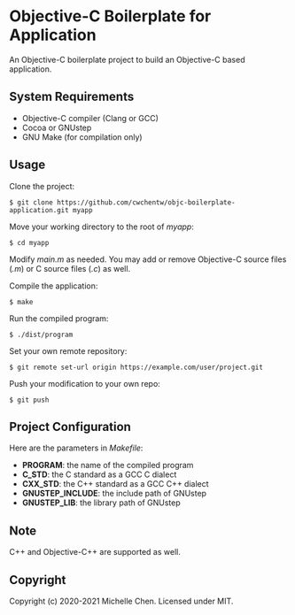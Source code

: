 # Objective-C Boilerplate for Application

An Objective-C boilerplate project to build an Objective-C based application.

## System Requirements

* Objective-C compiler (Clang or GCC)
* Cocoa or GNUstep
* GNU Make (for compilation only)

## Usage

Clone the project:

```
$ git clone https://github.com/cwchentw/objc-boilerplate-application.git myapp
```

Move your working directory to the root of *myapp*:

```
$ cd myapp
```

Modify *main.m* as needed. You may add or remove Objective-C source files (*.m*) or C source files (*.c*) as well.

Compile the application:

```
$ make
```

Run the compiled program:

```
$ ./dist/program
```

Set your own remote repository:

```
$ git remote set-url origin https://example.com/user/project.git
```

Push your modification to your own repo:

```
$ git push
```

## Project Configuration

Here are the parameters in *Makefile*:

* **PROGRAM**: the name of the compiled program
* **C_STD**: the C standard as a GCC C dialect
* **CXX_STD**: the C++ standard as a GCC C++ dialect
* **GNUSTEP_INCLUDE**: the include path of GNUstep
* **GNUSTEP_LIB**: the library path of GNUstep

## Note

C++ and Objective-C++ are supported as well.

## Copyright

Copyright (c) 2020-2021 Michelle Chen. Licensed under MIT.
